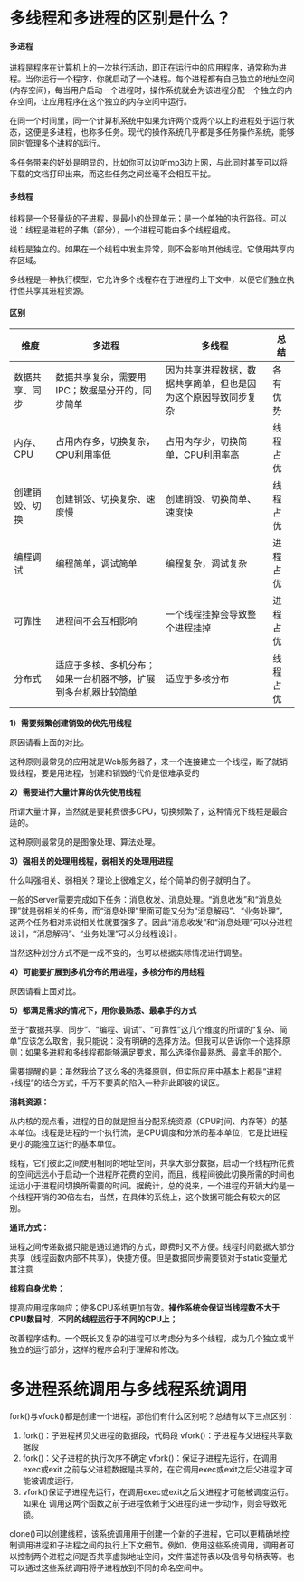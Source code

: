 # 多线程和多进程的区别是什么？

#### 多进程

进程是程序在计算机上的一次执行活动，即正在运行中的应用程序，通常称为进程。当你运行一个程序，你就启动了一个进程。每个进程都有自己独立的地址空间(内存空间)，每当用户启动一个进程时，操作系统就会为该进程分配一个独立的内存空间，让应用程序在这个独立的内存空间中运行。

在同一个时间里，同一个计算机系统中如果允许两个或两个以上的进程处于运行状态，这便是多进程，也称多任务。现代的操作系统几乎都是多任务操作系统，能够同时管理多个进程的运行。

多任务带来的好处是明显的，比如你可以边听mp3边上网，与此同时甚至可以将下载的文档打印出来，而这些任务之间丝毫不会相互干扰。

#### 多线程

线程是一个轻量级的子进程，是最小的处理单元；是一个单独的执行路径。可以说：线程是进程的子集（部分），一个进程可能由多个线程组成。

线程是独立的。如果在一个线程中发生异常，则不会影响其他线程。它使用共享内存区域。

多线程是一种执行模型，它允许多个线程存在于进程的上下文中，以便它们独立执行但共享其进程资源。

#### 区别

| 维度           | 多进程                                                       | 多线程                                                       | 总结     |
| -------------- | ------------------------------------------------------------ | ------------------------------------------------------------ | -------- |
| 数据共享、同步 | 数据共享复杂，需要用IPC；数据是分开的，同步简单              | 因为共享进程数据，数据共享简单，但也是因为这个原因导致同步复杂 | 各有优势 |
| 内存、CPU      | 占用内存多，切换复杂，CPU利用率低                            | 占用内存少，切换简单，CPU利用率高                            | 线程占优 |
| 创建销毁、切换 | 创建销毁、切换复杂、速度慢                                   | 创建销毁、切换简单、速度快                                   | 线程占优 |
| 编程调试       | 编程简单，调试简单                                           | 编程复杂，调试复杂                                           | 进程占优 |
| 可靠性         | 进程间不会互相影响                                           | 一个线程挂掉会导致整个进程挂掉                               | 进程占优 |
| 分布式         | 适应于多核、多机分布；如果一台机器不够，扩展到多台机器比较简单 | 适应于多核分布                                               | 线程占优 |

**1）需要频繁创建销毁的优先用线程**

原因请看上面的对比。

这种原则最常见的应用就是Web服务器了，来一个连接建立一个线程，断了就销毁线程，要是用进程，创建和销毁的代价是很难承受的

**2）需要进行大量计算的优先使用线程**

所谓大量计算，当然就是要耗费很多CPU，切换频繁了，这种情况下线程是最合适的。

这种原则最常见的是图像处理、算法处理。

**3）强相关的处理用线程，弱相关的处理用进程**

什么叫强相关、弱相关？理论上很难定义，给个简单的例子就明白了。

一般的Server需要完成如下任务：消息收发、消息处理。“消息收发”和“消息处理”就是弱相关的任务，而“消息处理”里面可能又分为“消息解码”、“业务处理”，这两个任务相对来说相关性就要强多了。因此“消息收发”和“消息处理”可以分进程设计，“消息解码”、“业务处理”可以分线程设计。

当然这种划分方式不是一成不变的，也可以根据实际情况进行调整。

**4）可能要扩展到多机分布的用进程，多核分布的用线程**

原因请看上面对比。

**5）都满足需求的情况下，用你最熟悉、最拿手的方式**

至于“数据共享、同步”、“编程、调试”、“可靠性”这几个维度的所谓的“复杂、简单”应该怎么取舍，我只能说：没有明确的选择方法。但我可以告诉你一个选择原则：如果多进程和多线程都能够满足要求，那么选择你最熟悉、最拿手的那个。 

需要提醒的是：虽然我给了这么多的选择原则，但实际应用中基本上都是“进程+线程”的结合方式，千万不要真的陷入一种非此即彼的误区。

 

**消耗资源：**

从内核的观点看，进程的目的就是担当分配系统资源（CPU时间、内存等）的基本单位。线程是进程的一个执行流，是CPU调度和分派的基本单位，它是比进程更小的能独立运行的基本单位。

线程，它们彼此之间使用相同的地址空间，共享大部分数据，启动一个线程所花费的空间远远小于启动一个进程所花费的空间，而且，线程间彼此切换所需的时间也远远小于进程间切换所需要的时间。据统计，总的说来，一个进程的开销大约是一个线程开销的30倍左右，当然，在具体的系统上，这个数据可能会有较大的区别。

**通讯方式：**

进程之间传递数据只能是通过通讯的方式，即费时又不方便。线程时间数据大部分共享（线程函数内部不共享），快捷方便。但是数据同步需要锁对于static变量尤其注意

**线程自身优势：**

提高应用程序响应；使多CPU系统更加有效。**操作系统会保证当线程数不大于CPU数目时，不同的线程运行于不同的CPU上；**

改善程序结构。一个既长又复杂的进程可以考虑分为多个线程，成为几个独立或半独立的运行部分，这样的程序会利于理解和修改。

# 多进程系统调用与多线程系统调用

fork()与vfock()都是创建一个进程，那他们有什么区别呢？总结有以下三点区别：
1.  fork()：子进程拷贝父进程的数据段，代码段
    vfork()：子进程与父进程共享数据段
2.  fork()：父子进程的执行次序不确定
    vfork()：保证子进程先运行，在调用exec或exit 之前与父进程数据是共享的，在它调用exec或exit之后父进程才可能被调度运行。
3.  vfork()保证子进程先运行，在调用exec或exit之后父进程才可能被调度运行。如果在
   调用这两个函数之前子进程依赖于父进程的进一步动作，则会导致死锁。

clone()可以创建线程，该系统调用用于创建一个新的子进程，它可以更精确地控制调用进程和子进程之间的执行上下文细节。例如，使用这些系统调用，调用者可以控制两个进程之间是否共享虚拟地址空间，文件描述符表以及信号句柄表等。也可以通过这些系统调用将子进程放到不同的命名空间中。

